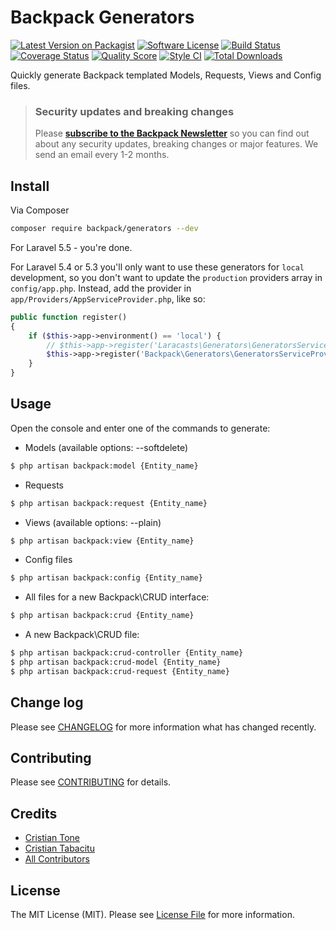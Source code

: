 # Backpack Generators

[![Latest Version on Packagist](https://img.shields.io/packagist/v/backpack/generators.svg?style=flat-square)](https://packagist.org/packages/backpack/generators)
[![Software License](https://img.shields.io/badge/license-MIT-brightgreen.svg?style=flat-square)](LICENSE.md)
[![Build Status](https://img.shields.io/travis/laravel-backpack/generators/master.svg?style=flat-square)](https://travis-ci.org/laravel-backpack/generators)
[![Coverage Status](https://img.shields.io/scrutinizer/coverage/g/laravel-backpack/generators.svg?style=flat-square)](https://scrutinizer-ci.com/g/laravel-backpack/generators/code-structure)
[![Quality Score](https://img.shields.io/scrutinizer/g/laravel-backpack/generators.svg?style=flat-square)](https://scrutinizer-ci.com/g/laravel-backpack/generators)
[![Style CI](https://styleci.io/repos/53490941/shield)](https://styleci.io/repos/53490941)
[![Total Downloads](https://img.shields.io/packagist/dt/backpack/generators.svg?style=flat-square)](https://packagist.org/packages/backpack/generators)

Quickly generate Backpack templated Models, Requests, Views and Config files.

> ### Security updates and breaking changes
> Please **[subscribe to the Backpack Newsletter](http://backpackforlaravel.com/newsletter)** so you can find out about any security updates, breaking changes or major features. We send an email every 1-2 months.

## Install

Via Composer

``` bash
composer require backpack/generators --dev
```

For Laravel 5.5 - you're done.

For Laravel 5.4 or 5.3 you'll only want to use these generators for ```local``` development, so you don't want to update the ```production``` providers array in ```config/app.php```. Instead, add the provider in ```app/Providers/AppServiceProvider.php```, like so:

```php
public function register()
{
    if ($this->app->environment() == 'local') {
        // $this->app->register('Laracasts\Generators\GeneratorsServiceProvider'); // you're using Jeffrey way's generators, too, right?
        $this->app->register('Backpack\Generators\GeneratorsServiceProvider');
    }
}
```

## Usage

Open the console and enter one of the commands to generate:

- Models (available options: --softdelete)

``` bash
$ php artisan backpack:model {Entity_name}
```

- Requests

``` bash
$ php artisan backpack:request {Entity_name}
```

- Views (available options: --plain)

``` bash
$ php artisan backpack:view {Entity_name}
``` 

- Config files

``` bash
$ php artisan backpack:config {Entity_name}
```

- All files for a new Backpack\CRUD interface:

``` bash
$ php artisan backpack:crud {Entity_name}
```

- A new Backpack\CRUD file:
``` bash
$ php artisan backpack:crud-controller {Entity_name}
$ php artisan backpack:crud-model {Entity_name}
$ php artisan backpack:crud-request {Entity_name}
```

## Change log

Please see [CHANGELOG](CHANGELOG.md) for more information what has changed recently.

## Contributing

Please see [CONTRIBUTING](CONTRIBUTING.md) for details.

## Credits

- [Cristian Tone](http://updivision.com)
- [Cristian Tabacitu](http://tabacitu.ro)
- [All Contributors](link-contributors)

## License

The MIT License (MIT). Please see [License File](LICENSE.md) for more information.
